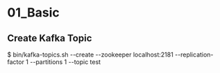 # 01_Basic
## Create Kafka Topic
$ bin/kafka-topics.sh --create --zookeeper localhost:2181 --replication-factor 1 --partitions 1 --topic test